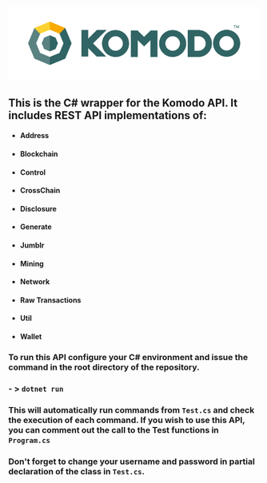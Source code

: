 ![Komodo_Logo](logo.png?raw=true)

## This is the C# wrapper for the Komodo API. It includes REST API implementations of:
- #### Address
- #### Blockchain
- #### Control
- #### CrossChain
- #### Disclosure
- #### Generate
- #### Jumblr
- #### Mining
- #### Network
- #### Raw Transactions
- #### Util
- #### Wallet

### To run this API configure your C# environment and issue the command in the root directory of the repository.
### - > `dotnet run` 

### This will automatically run commands from `Test.cs` and check the execution of each command. If you wish to use this API, you can comment out the call to the Test functions in `Program.cs`
### Don't forget to change your username and password in partial declaration of the class in `Test.cs`.
